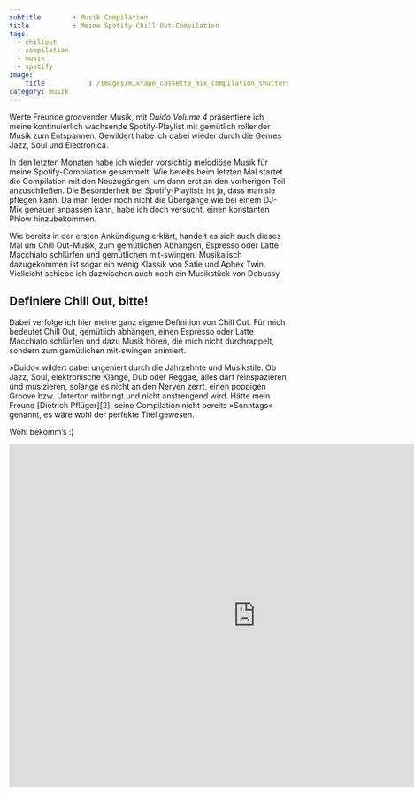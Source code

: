 ```yaml
---
subtitle        : Musik Compilation
title           : Meine Spotify Chill Out-Compilation
tags:
  - chillout
  - compilation
  - musik
  - spotify
image:
    title           : /images/mixtape_cassette_mix_compilation_shutterstock_116798842.jpg
category: musik
---
```

Werte Freunde groovender Musik, mit *Duido Volume 4* präsentiere ich meine kontinuierlich wachsende Spotify-Playlist mit gemütlich rollender Musik zum Entspannen. Gewildert habe ich dabei wieder durch die Genres Jazz, Soul und Electronica.

In den letzten Monaten habe ich wieder vorsichtig melodiöse Musik für meine Spotify-Compilation gesammelt. Wie bereits beim letzten Mal startet die Compilation mit den Neuzugängen, um dann erst an den vorherigen Teil anzuschließen. Die Besonderheit bei Spotify-Playlists ist ja, dass man sie pflegen kann. Da man leider noch nicht die Übergänge wie bei einem DJ-Mix genauer anpassen kann, habe ich doch versucht, einen konstanten Phlow hinzubekommen.

Wie bereits in der ersten Ankündigung erklärt, handelt es sich auch dieses Mal um Chill Out-Musik, zum gemütlichen Abhängen, Espresso oder Latte Macchiato schlürfen und gemütlichen mit-swingen. Musikalisch dazugekommen ist sogar ein wenig Klassik von Satie und Aphex Twin. Vielleicht schiebe ich dazwischen auch noch ein Musikstück von Debussy

## Definiere Chill Out, bitte!

Dabei verfolge ich hier meine ganz eigene Definition von Chill Out. Für mich bedeutet Chill Out, gemütlich abhängen, einen Espresso oder Latte Macchiato schlürfen und dazu Musik hören, die mich nicht durchrappelt, sondern zum gemütlichen mit-swingen animiert.

»Duido« wildert dabei ungeniert durch die Jahrzehnte und Musikstile. Ob Jazz, Soul, elektronische Klänge, Dub oder Reggae, alles darf reinspazieren und musizieren, solange es nicht an den Nerven zerrt, einen poppigen Groove bzw. Unterton mitbringt und nicht anstrengend wird. Hätte mein Freund [Dietrich Pflüger][2], seine Compilation nicht bereits »Sonntags« genannt, es wäre wohl der perfekte Titel gewesen.

Wohl bekomm&#8217;s :)


<div class="flex-video"><iframe src="https://embed.spotify.com/?uri=spotify:user:1125181143:playlist:46Mby6j1U2A3F38pvDmpFm" width="889" height="620" frameborder="0" allowtransparency="true"></iframe></div><!-- /.flex-video -->
